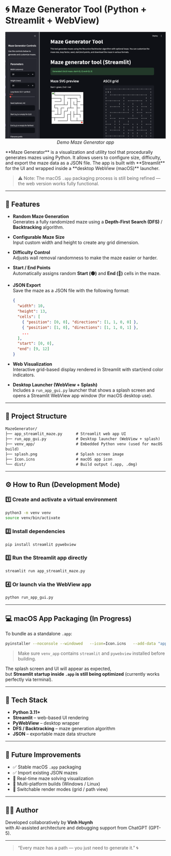# 🌀 Maze Generator Tool (Python + Streamlit + WebView)

<p align="center">
  <img src="images/preview.png" width="600" alt="Image Demo">
  <br>
  <em>Demo Maze Generator app</em>
</p>
**Maze Generator** is a visualization and utility tool that procedurally generates mazes using Python.  
It allows users to configure size, difficulty, and export the maze data as a JSON file.  
The app is built with **Streamlit** for the UI and wrapped inside a **desktop WebView (macOS)** launcher.

> ⚠️ Note: The macOS `.app` packaging process is still being refined — the web version works fully functional.

---

## 🚀 Features

- **Random Maze Generation**  
  Generates a fully randomized maze using a **Depth-First Search (DFS)** / **Backtracking** algorithm.

- **Configurable Maze Size**  
  Input custom width and height to create any grid dimension.

- **Difficulty Control**  
  Adjusts wall removal randomness to make the maze easier or harder.

- **Start / End Points**  
  Automatically assigns random **Start (🟢)** and **End (🔴)** cells in the maze.

- **JSON Export**  
  Save the maze as a JSON file with the following format:
  ```json
  {
    "width": 10,
    "height": 13,
    "cells": [
      { "position": [0, 0], "directions": [1, 1, 0, 0] },
      { "position": [1, 0], "directions": [1, 1, 0, 1] },
      ...
    ],
    "start": [0, 0],
    "end": [9, 12]
  }
  ```

- **Web Visualization**  
  Interactive grid-based display rendered in Streamlit with start/end color indicators.

- **Desktop Launcher (WebView + Splash)**  
  Includes a `run_app_gui.py` launcher that shows a splash screen and opens a Streamlit WebView app window (for macOS desktop use).

---

## 🧩 Project Structure

```
MazeGenerator/
├── app_streamlit_maze.py      # Streamlit web app UI
├── run_app_gui.py             # Desktop launcher (WebView + splash)
├── venv_app/                  # Embedded Python venv (used for macOS build)
├── splash.png                 # Splash screen image
├── Icon.icns                  # macOS app icon
└── dist/                      # Build output (.app, .dmg)
```

---

## ⚙️ How to Run (Development Mode)

### 1️⃣ Create and activate a virtual environment
```bash
python3 -m venv venv
source venv/bin/activate
```

### 2️⃣ Install dependencies
```bash
pip install streamlit pywebview
```

### 3️⃣ Run the Streamlit app directly
```bash
streamlit run app_streamlit_maze.py
```

### 4️⃣ Or launch via the WebView app
```bash
python run_app_gui.py
```

---

## 💻 macOS App Packaging (In Progress)

To bundle as a standalone `.app`:
```bash
pyinstaller --noconsole --windowed   --icon=Icon.icns   --add-data "app_streamlit_maze.py:."   --add-data "splash.png:."   --add-data "venv_app:venv_app"   --name "Maze Generator" run_app_gui.py
```

> Make sure `venv_app` contains `streamlit` and `pywebview` installed before building.

The splash screen and UI will appear as expected,  
but **Streamlit startup inside `.app` is still being optimized** (currently works perfectly via terminal).

---

## 🧠 Tech Stack

- **Python 3.11+**
- **Streamlit** – web-based UI rendering
- **PyWebView** – desktop wrapper
- **DFS / Backtracking** – maze generation algorithm
- **JSON** – exportable maze data structure

---

## 🧭 Future Improvements

- ✅ Stable macOS `.app` packaging  
- ✅ Import existing JSON mazes  
- 🔲 Real-time maze solving visualization  
- 🔲 Multi-platform builds (Windows / Linux)  
- 🔲 Switchable render modes (grid / path view)

---

## 👨‍💻 Author

Developed collaboratively by **Vinh Huynh**  
with AI-assisted architecture and debugging support from ChatGPT (GPT-5).

---

> “Every maze has a path — you just need to generate it.” 🌀
